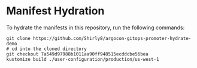 # Manifest Hydration

To hydrate the manifests in this repository, run the following commands:

```shell
git clone https://github.com/Shirly8/argocon-gitops-promoter-hydrate-demo
# cd into the cloned directory
git checkout 7a549d97988b1011aa90ff948515ecddcbe56bea
kustomize build ./user-configuration/production/us-west-1
```
